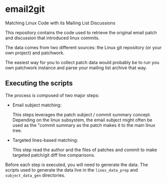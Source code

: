 # email2git

Matching Linux Code with its Mailing List Discussions

This repository contains the code used to retrieve the original email patch and discussion that introduced linux commits.

The data comes from two different sources: the Linux git repository (or your own project) and patchwork.

The easiest way for you to collect patch data would probably be to run you own patchwork instance and parse your mailing list archive that way. 

## Executing the scripts

The process is composed of two major steps:

- Email subject matching:

  This steps leverages the patch subject / commit summary concept. Depending on the linux subsystem, the email subject might often be used as the "commit summary as the patch makes it to the main linux tree. 

- Targeted lines-based matching:

  This step read the author and the files of patches and commit to make targeted patch/git diff line comparisons. 

Before each step is executed, you will need to generate the data. The scripts used to generate the data live in the ```lines_data_prep``` and ```subject_data_gen``` directories.
